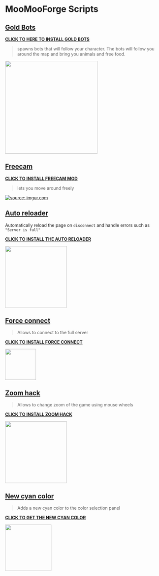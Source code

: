 # MooMooForge Scripts

## [Gold Bots](./MooMooForge/Gold-Bots.user.js)

**[CLICK TO HERE TO INSTALL GOLD BOTS](https://greasyfork.org/en/scripts/458726-moomoo-io-gold-bots)**

> spawns bots that will follow your character. The bots will follow you around the map and bring you animals and free food.

<img src="https://i.imgur.com/JjtrJGF.png" height="300em"/>



## [Freecam](./MooMooForge/FreeCam.user.js)

**[CLICK TO INSTALL FREECAM MOD](https://greasyfork.org/en/scripts/459409-moomoo-io-freecam)**

> lets you move around freely

<a href="https://imgur.com/ZoPxGAj"><img src="https://i.imgur.com/ZoPxGAj.gif" title="source: imgur.com" /></a>

## [Auto reloader](./MooMooForge/Auto-reloader.user.js)

Automatically reload the page on `disconnect` and handle errors such as `"Server is full"`

**[CLICK TO INSTALL THE AUTO RELOADER](https://greasyfork.org/en/scripts/446827-moomoo-io-auto-reloader)**

<img src="https://i.imgur.com/1Hnii50.png" height="200em"/>


## [Force connect](./MooMooForge/ForceConnect.user.js)

> Allows to connect to the full server

**[CLICK TO INSTALL FORCE CONNECT](https://greasyfork.org/en/scripts/447986-moomoo-io-force-connect)**

<img src="https://i.imgur.com/oEtxAUg.png" height="100"/>

## [Zoom hack](./MooMooForge/Zoom-hack.user.js)

> Allows to change zoom of the game using mouse wheels

**[CLICK TO INSTALL ZOOM HACK](https://greasyfork.org/en/scripts/447069-moomoo-io-zoom-hack)**

<img src="https://i.imgur.com/NVZH8RP.png" height="200em"/>

## [New cyan color](./MooMooForge/New-Cyan-Color.user.js)

> Adds a new cyan color to the color selection panel

**[CLICK TO GET THE NEW CYAN COLOR](https://greasyfork.org/en/scripts/447714-moomoo-io-new-cyan-color)**

<img src="https://i.imgur.com/cFzimNr.png" height="150em"/>